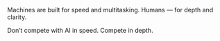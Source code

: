 Machines are built for speed and multitasking.
Humans — for depth and clarity.

Don’t compete with AI in speed.
Compete in depth.
